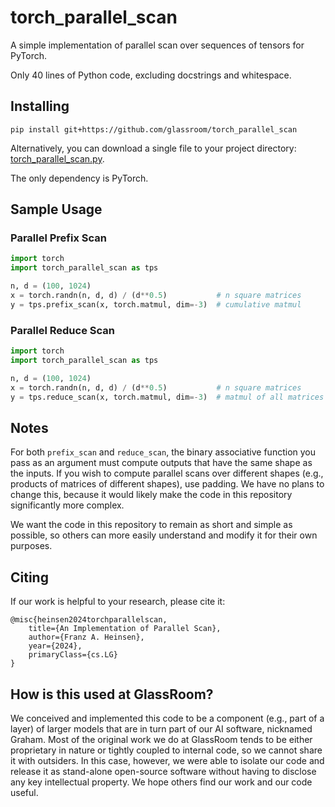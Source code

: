 # torch_parallel_scan

A simple implementation of parallel scan over sequences of tensors for PyTorch.

Only 40 lines of Python code, excluding docstrings and whitespace.


## Installing

```
pip install git+https://github.com/glassroom/torch_parallel_scan
```

Alternatively, you can download a single file to your project directory: [torch_parallel_scan.py](torch_parallel_scan/torch_parallel_scan.py).

The only dependency is PyTorch.


## Sample Usage


### Parallel Prefix Scan

```python
import torch
import torch_parallel_scan as tps

n, d = (100, 1024)
x = torch.randn(n, d, d) / (d**0.5)           # n square matrices
y = tps.prefix_scan(x, torch.matmul, dim=-3)  # cumulative matmul
```

### Parallel Reduce Scan

```python
import torch
import torch_parallel_scan as tps

n, d = (100, 1024)
x = torch.randn(n, d, d) / (d**0.5)           # n square matrices
y = tps.reduce_scan(x, torch.matmul, dim=-3)  # matmul of all matrices
```

## Notes

For both `prefix_scan` and `reduce_scan`, the binary associative function you pass as an argument must compute outputs that have the same shape as the inputs. If you wish to compute parallel scans over different shapes (e.g., products of matrices of different shapes), use padding. We have no plans to change this, because it would likely make the code in this repository significantly more complex.

We want the code in this repository to remain as short and simple as possible, so others can more easily understand and modify it for their own purposes.


## Citing

If our work is helpful to your research, please cite it:

```
@misc{heinsen2024torchparallelscan,
    title={An Implementation of Parallel Scan},
    author={Franz A. Heinsen},
    year={2024},
    primaryClass={cs.LG}
}
```

## How is this used at GlassRoom?

We conceived and implemented this code to be a component (e.g., part of a layer) of larger models that are in turn part of our AI software, nicknamed Graham. Most of the original work we do at GlassRoom tends to be either proprietary in nature or tightly coupled to internal code, so we cannot share it with outsiders. In this case, however, we were able to isolate our code and release it as stand-alone open-source software without having to disclose any key intellectual property. We hope others find our work and our code useful.


